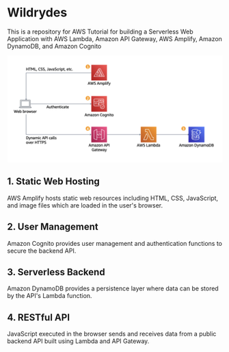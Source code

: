 # Wildrydes
This is a repository for AWS Tutorial for building a Serverless Web Application
with AWS Lambda, Amazon API Gateway, AWS Amplify, Amazon DynamoDB, and Amazon Cognito

![architecture image](https://github.com/begalievn/wildrydes-site/blob/main/images/architechture.png)

## 1. Static Web Hosting
AWS Amplify hosts static web resources including HTML, CSS, JavaScript, and image files which are loaded in the user's browser.

## 2. User Management
Amazon Cognito provides user management and authentication functions to secure the backend API.

## 3. Serverless Backend
Amazon DynamoDB provides a persistence layer where data can be stored by the API's Lambda function.

## 4. RESTful API
JavaScript executed in the browser sends and receives data from a public backend API built using Lambda and API Gateway.

